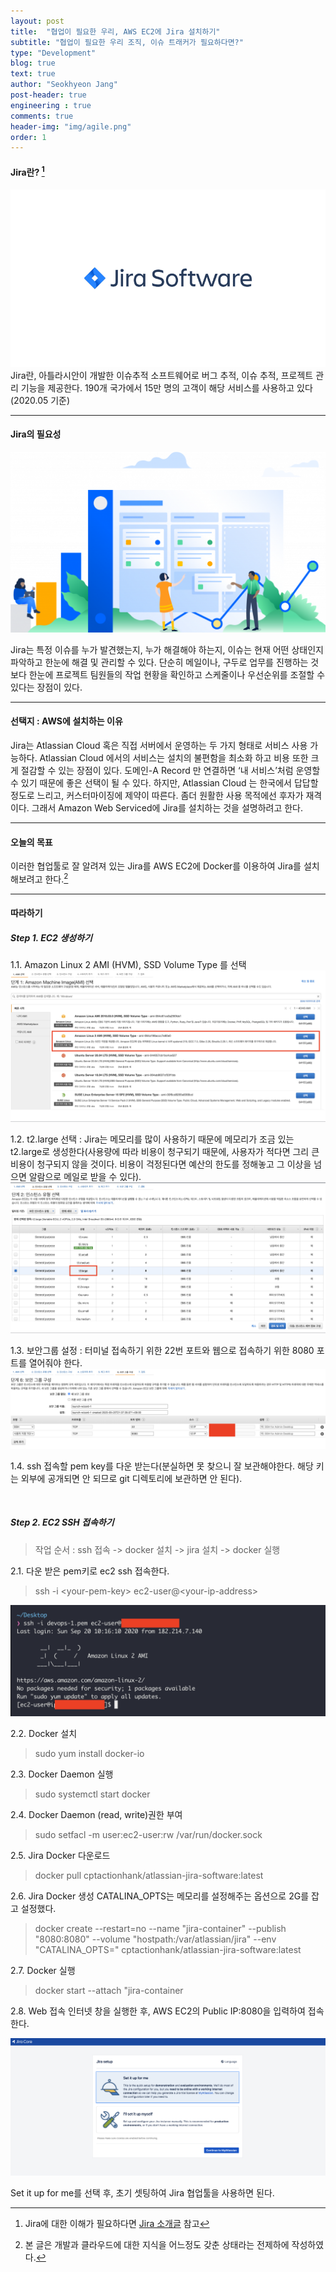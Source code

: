```yaml
---
layout: post
title:  "협업이 필요한 우리, AWS EC2에 Jira 설치하기"
subtitle: "협업이 필요한 우리 조직, 이슈 트래커가 필요하다면?"
type: "Development"
blog: true
text: true
author: "Seokhyeon Jang"
post-header: true
engineering : true
comments: true
header-img: "img/agile.png"
order: 1
---
```


#### Jira란? [^1]
![jira-logo](img/jira-logo.png)
Jira란, 아틀라시안이 개발한 이슈추적 소프트웨어로 버그 추적, 이슈 추적, 프로젝트 관리 기능을 제공한다. 190개 국가에서 15만 명의 고객이 해당 서비스를 사용하고 있다 (2020.05 기준)
<br>

- - -

#### Jira의 필요성 
![jira-logo](img/jira-1.png)

Jira는 특정 이슈를 누가 발견했는지, 누가 해결해야 하는지, 이슈는 현재 어떤 상태인지 파악하고 한눈에 해결 및 관리할 수 있다. 단순히 메일이나, 구두로 업무를 진행하는 것보다 한눈에 프로젝트 팀원들의 작업 현황을 확인하고 스케줄이나 우선순위를 조절할 수 있다는 장점이 있다.
<br>

- - -
#### 선택지 : AWS에 설치하는 이유
Jira는 Atlassian Cloud 혹은 직접 서버에서 운영하는 두 가지 형태로 서비스 사용 가능하다. Atlassian Cloud 에서의 서비스는 설치의 불편함을 최소화 하고 비용 또한 크게 절감할 수 있는 장점이 있다. 도메인-A Record 만 연결하면 ‘내 서비스’처럼 운영할 수 있기 때문에 좋은 선택이 될 수 있다. 하지만, Atlassian Cloud 는 한국에서 답답할 정도로 느리고, 커스터마이징에 제약이 따른다. 좀더 원활한 사용 목적에선 후자가 재격이다. 그래서 Amazon Web Serviced에 Jira를 설치하는 것을 설명하려고 한다.

- - -

#### 오늘의 목표
이러한 협업툴로 잘 알려져 있는 Jira를 AWS EC2에 Docker를 이용하여 Jira를 설치해보려고 한다.[^2]


- - -

#### 따라하기
##### Step 1. EC2 생성하기

1.1. Amazon Linux 2 AMI (HVM), SSD Volume Type 를 선택
![create-aws-ec2](img/aws-ec2-1.png)

1.2. t2.large 선택 : Jira는 메모리를 많이 사용하기 때문에 메모리가 조금 있는 t2.large로 생성한다(사용량에 따라 비용이 청구되기 때문에, 사용자가 적다면 그리 큰 비용이 청구되지 않을 것이다. 비용이 걱정된다면 예산의 한도를 정해놓고 그 이상을 넘으면 알람으로 메일로 받을 수 있다).
![create-aws-ec2](img/aws-ec2-2.png)


1.3. 보안그룹 설정 : 터미널 접속하기 위한 22번 포트와 웹으로 접속하기 위한 8080 포트를 열어줘야 한다.
![create-aws-ec2](img/aws-ec2-3.png)

1.4. ssh 접속할 pem key를 다운 받는다(분실하면 못 찾으니 잘 보관해야한다. 해당 키는 외부에 공개되면 안 되므로 git 디렉토리에 보관하면 안 된다).

<br>

##### Step 2. EC2 SSH 접속하기
> 작업 순서 : ssh 접속 -> docker 설치 -> jira 설치 -> docker 실행

2.1. 다운 받은 pem키로 ec2 ssh 접속한다.

> ssh -i \<your-pem-key> ec2-user@\<your-ip-address>

![create-aws-ec2](img/ssh-1.png)

2.2. Docker 설치
> sudo yum install docker-io

2.3. Docker Daemon 실행
> sudo systemctl start docker

2.4. Docker Daemon (read, write)권한 부여
> sudo setfacl -m user:ec2-user:rw /var/run/docker.sock

2.5. Jira Docker 다운로드
> docker pull cptactionhank/atlassian-jira-software:latest
 
2.6. Jira Docker 생성
CATALINA_OPTS는 메모리를 설정해주는 옵션으로 2G를 잡고 설정했다.
> docker create --restart=no --name "jira-container" --publish "8080:8080" --volume "hostpath:/var/atlassian/jira" --env "CATALINA_OPTS=" cptactionhank/atlassian-jira-software:latest

2.7. Docker 실행
> docker start --attach "jira-container


2.8. Web 접속
인터넷 창을 실행한 후, AWS EC2의 Public IP:8080을 입력하여 접속한다.

![create-aws-ec2](img/jira-2.png)

Set it up for me를 선택 후, 초기 셋팅하여 Jira 협업툴을 사용하면 된다.



[^1]: Jira에 대한 이해가 필요하다면 [Jira 소개글](https://reviewmaniac-00.tistory.com/43) 참고

[^2]: 본 글은 개발과 클라우드에 대한 지식을 어느정도 갖춘 상태라는 전제하에 작성하였다.
